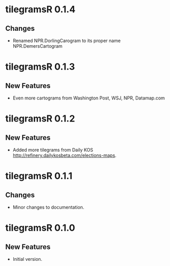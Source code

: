 # tilegramsR 0.1.4

## Changes

* Renamed NPR.DorlingCarogram to its proper name NPR.DemersCartogram

# tilegramsR 0.1.3

## New Features

* Even more cartograms from Washington Post, WSJ, NPR, Datamap.com

# tilegramsR 0.1.2

## New Features

* Added more tilegrams from Daily KOS http://refinery.dailykosbeta.com/elections-maps.

# tilegramsR 0.1.1

## Changes 

* Minor changes to documentation.

# tilegramsR 0.1.0

## New Features

* Initial version.



